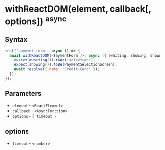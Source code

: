 # withReactDOM(element, callback[, options]) <sup>async</sup>

## Syntax

```js
test('payment form', async () => {
  await withReactDOM(<PaymentForm />, async ({ awaiting, showing, shown, resolve }) => {
    expect(awaiting()).toBe('selection');
    expect(showing()).toBe(PaymentSelectionScreen);
    await resolve({ name: 'Credit-Card' });
  });
});
```

## Parameters

* `element` - `<ReactElement>`
* `callback` - `<AsyncFunction>`
* `options` - `{ timeout }`

## options

* `timeout` - `<number>`
